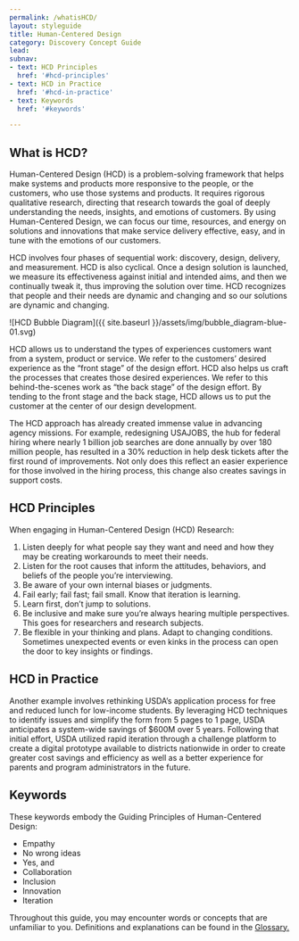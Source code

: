 ```yaml
---
permalink: /whatisHCD/
layout: styleguide
title: Human-Centered Design
category: Discovery Concept Guide
lead:
subnav:
- text: HCD Principles
  href: '#hcd-principles'
- text: HCD in Practice
  href: '#hcd-in-practice'
- text: Keywords
  href: '#keywords'

---
```


## What is HCD?

Human-Centered Design (HCD) is a problem-solving framework that helps make systems and products more responsive to the people, or the customers, who use those systems and products. It requires rigorous qualitative research, directing that research towards the goal of deeply understanding the needs, insights, and emotions of customers. By using Human-Centered Design, we can focus our time, resources, and energy on solutions and innovations that make service delivery effective, easy, and in tune with the emotions of our customers.

HCD involves four phases of sequential work: discovery, design, delivery, and measurement. HCD is also cyclical. Once a design solution is launched, we measure its effectiveness against initial and intended aims, and then we continually tweak it, thus improving the solution over time. HCD recognizes that people and their needs are dynamic and changing and so our solutions are dynamic and changing.

![HCD Bubble Diagram]({{ site.baseurl }}/assets/img/bubble_diagram-blue-01.svg)

HCD allows us to understand the types of experiences customers want from a system, product or service. We refer to the customers’ desired experience as the “front stage” of the design effort. HCD also helps us craft the processes that creates those desired experiences. We refer to this behind-the-scenes work as “the back stage” of the design effort. By tending to the front stage and the back stage, HCD allows us to put the customer at the center of our design development.

The HCD approach has already created immense value in advancing agency missions. For example, redesigning USAJOBS, the hub for federal hiring where nearly 1 billion job searches are done annually by over 180 million people, has resulted in a 30% reduction in help desk tickets after the first round of improvements. Not only does this reflect an easier experience for those involved in the hiring process, this change also creates savings in support costs.

## HCD Principles

When engaging in Human-Centered Design (HCD) Research:

1. Listen deeply for what people say they want and need and how they may be creating
workarounds to meet their needs.
1. Listen for the root causes that inform the attitudes, behaviors, and beliefs of the people you’re interviewing.
1. Be aware of your own internal biases or judgments.
1. Fail early; fail fast; fail small. Know that iteration is learning.
1. Learn first, don’t jump to solutions.
1. Be inclusive and make sure you’re always hearing multiple perspectives. This goes for researchers and research subjects.
1. Be flexible in your thinking and plans. Adapt to changing conditions. Sometimes unexpected events or even kinks in the process can open the door to key insights or findings.


## HCD in Practice

Another example involves rethinking USDA’s application process for free and reduced lunch for low-income students. By leveraging HCD techniques to identify issues and simplify the form from 5 pages to 1 page, USDA anticipates a system-wide savings of $600M over 5 years. Following that initial effort, USDA utilized rapid iteration through a challenge platform to create a digital prototype available to districts nationwide in order to create greater cost savings and efficiency as well as a better experience for parents and program administrators in the future.


## Keywords

These keywords embody the Guiding Principles of Human-Centered Design:

+ Empathy
+ No wrong ideas
+ Yes, and
+ Collaboration
+ Inclusion
+ Innovation
+ Iteration

Throughout this guide, you may encounter words or concepts that are unfamiliar to you. Definitions and explanations can be found in the <a href= "{{ site.baseurl }}/glossary.md">Glossary.</a>
